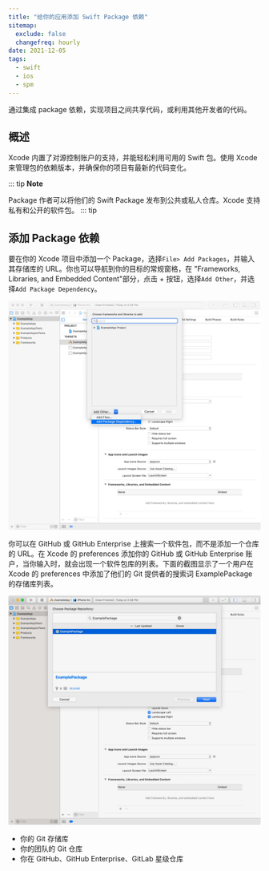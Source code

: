 ```yaml
---
title: "给你的应用添加 Swift Package 依赖"
sitemap:
  exclude: false
  changefreq: hourly
date: 2021-12-05
tags:
  - swift
  - ios
  - spm
---
```


通过集成 package 依赖，实现项目之间共享代码，或利用其他开发者的代码。

## 概述

Xcode 内置了对源控制账户的支持，并能轻松利用可用的 Swift 包。使用 Xcode 来管理包的依赖版本，并确保你的项目有最新的代码变化。

::: tip
**Note**

Package 作者可以将他们的 Swift Package 发布到公共或私人仓库。Xcode 支持私有和公开的软件包。
::: tip

## 添加 Package 依赖

要在你的 Xcode 项目中添加一个 Package，选择`File> Add Packages`，并输入其存储库的 URL。你也可以导航到你的目标的常规窗格，在 "Frameworks, Libraries, and Embedded Content"部分，点击 + 按钮，选择`Add Other`，并选择`Add Package Dependency`。

![](assets/16489060301766.jpg)

你可以在 GitHub 或 GitHub Enterprise 上搜索一个软件包，而不是添加一个仓库的 URL。在 Xcode 的 preferences 添加你的 GitHub 或 GitHub Enterprise 账户，当你输入时，就会出现一个软件包库的列表。下面的截图显示了一个用户在 Xcode 的 preferences 中添加了他们的 Git 提供者的搜索词 ExamplePackage 的存储库列表。

![](assets/16489061783290.jpg)


* 你的 Git 存储库
* 你的团队的 Git 仓库
* 你在 GitHub、GitHub Enterprise、GitLab 星级仓库


